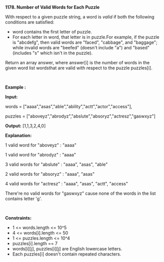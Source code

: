 **1178. Number of Valid Words for Each Puzzle**

With respect to a given puzzle string, a word is _valid_ if both the following conditions are satisfied:

- word contains the first letter of puzzle.
- For each letter in word, that letter is in puzzle.For example, if the puzzle is "abcdefg", then valid words are "faced", "cabbage", and "baggage"; while invalid words are "beefed" (doesn't include "a") and "based" (includes "s" which isn't in the puzzle).

Return an array answer, where answer[i] is the number of words in the given word list wordsthat are valid with respect to the puzzle puzzles[i].

 

**Example :**

**Input:** 

words = ["aaaa","asas","able","ability","actt","actor","access"], 

puzzles = ["aboveyz","abrodyz","abslute","absoryz","actresz","gaswxyz"]

**Output:** [1,1,3,2,4,0]

**Explanation:**

1 valid word for "aboveyz" : "aaaa" 

1 valid word for "abrodyz" : "aaaa"

3 valid words for "abslute" : "aaaa", "asas", "able"

2 valid words for "absoryz" : "aaaa", "asas"

4 valid words for "actresz" : "aaaa", "asas", "actt", "access"

There're no valid words for "gaswxyz" cause none of the words in the list contains letter 'g'.

 

**Constraints:**

- 1 &lt;= words.length &lt;= 10^5
- 4 &lt;= words[i].length &lt;= 50
- 1 &lt;= puzzles.length &lt;= 10^4
- puzzles[i].length == 7
- words[i][j], puzzles[i][j] are English lowercase letters.
- Each puzzles[i] doesn't contain repeated characters.
